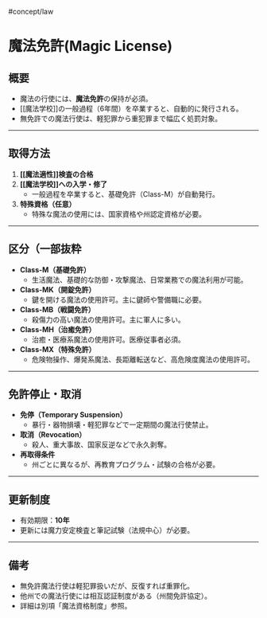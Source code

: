 #concept/law 
# 魔法免許(Magic License)

## 概要
- 魔法の行使には、**魔法免許**の保持が必須。
- [[魔法学校]]の一般過程（6年間）を卒業すると、自動的に発行される。
- 無免許での魔法行使は、軽犯罪から重犯罪まで幅広く処罰対象。

---

## 取得方法
1. **[[魔法適性]]検査の合格**
2. **[[魔法学校]]への入学・修了**
	- 一般過程を卒業すると、基礎免許（Class-M）が自動発行。
3. **特殊資格（任意）**
	- 特殊な魔法の使用には、国家資格や州認定資格が必要。

---

## 区分（一部抜粋
- **Class-M（基礎免許）**  
	- 生活魔法、基礎的な防御・攻撃魔法、日常業務での魔法利用が可能。
- **Class-MK（開錠免許）**  
	- 鍵を開ける魔法の使用許可。主に鍵師や警備職に必要。
- **Class-MB（戦闘免許）**
	- 殺傷力の高い魔法の使用許可。主に軍人に多い。
- **Class-MH（治癒免許）**  
	- 治癒・医療系魔法の使用許可。医療従事者必須。
- **Class-MX（特殊免許）**  
	- 危険物操作、爆発系魔法、長距離転送など、高危険度魔法の使用許可。

---

## 免許停止・取消
- **免停（Temporary Suspension）**
	- 暴行・器物損壊・軽犯罪などで一定期間の魔法行使禁止。
- **取消（Revocation）**
	- 殺人、重大事故、国家反逆などで永久剥奪。
- **再取得条件**
	- 州ごとに異なるが、再教育プログラム・試験の合格が必要。

---

## 更新制度
- 有効期限：**10年**
- 更新には魔力安定検査と筆記試験（法規中心）が必要。

---

## 備考
- 無免許魔法行使は軽犯罪扱いだが、反復すれば重罪化。
- 他州での魔法行使には相互認証制度がある（州間免許協定）。
- 詳細は別項「魔法資格制度」参照。
